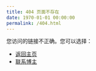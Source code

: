 ```yaml
---
title: 404 页面不存在
date: 1970-01-01 00:00:00
permalink: /404.html
---
```


您访问的链接不正确。您可以选择：
- [返回主页](/)
- [联系博主](mailto://mapleque@163.com)


